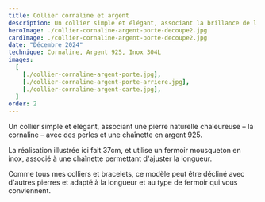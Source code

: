 ```yaml
---
title: Collier cornaline et argent
description: Un collier simple et élégant, associant la brillance de l'argent à la douceur de la cornaline.
heroImage: ./collier-cornaline-argent-porte-decoupe2.jpg
cardImage: ./collier-cornaline-argent-porte-decoupe2.jpg
date: "Décembre 2024"
technique: Cornaline, Argent 925, Inox 304L
images:
  [
    [./collier-cornaline-argent-porte.jpg],
    [./collier-cornaline-argent-porte-arriere.jpg],
    [./collier-cornaline-argent-carte.jpg],
  ]
order: 2
---
```


Un collier simple et élégant, associant une pierre naturelle chaleureuse – la cornaline – avec des perles et une chaînette en argent 925.

La réalisation illustrée ici fait 37cm, et utilise un fermoir mousqueton en inox, associé à une chaînette permettant d'ajuster la longueur.

Comme tous mes colliers et bracelets, ce modèle peut être décliné avec d'autres pierres et adapté à la longueur et au type de fermoir qui vous conviennent.